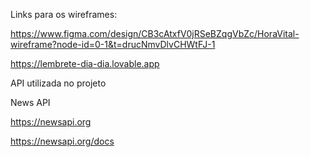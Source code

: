 Links para os wireframes: <p>
  https://www.figma.com/design/CB3cAtxfV0jRSeBZqgVbZc/HoraVital-wireframe?node-id=0-1&t=drucNmvDlvCHWtFJ-1<p>
  https://lembrete-dia-dia.lovable.app <p>
API utilizada no projeto <p>
  News API <p>
  https://newsapi.org <p>
  https://newsapi.org/docs
